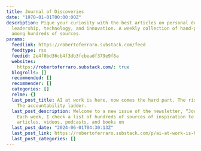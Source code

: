 ```yaml
---
title: Journal of Discoveries
date: "1970-01-01T00:00:00Z"
description: Pique your curiosity with the best articles on personal development,
  leadership, technology, and innovation. A weekly collection of hand-picked links
  among hundreds of sources.
params:
  feedlink: https://robertoferraro.substack.com/feed
  feedtype: rss
  feedid: 2e4f0bd36cb4f3db3fcbeadf379e9f8a
  websites:
    https://robertoferraro.substack.com/: true
  blogrolls: []
  recommended: []
  recommender: []
  categories: []
  relme: {}
  last_post_title: AI at work is here, now comes the hard part. The rise of the generalist.
    The accountability ladder.
  last_post_description: Welcome to a new issue of the newsletter, “Journal of discoveries.”
    Each week, I check a list of hundreds of sources of inspiration to spot exciting
    articles, videos, podcasts, and books on
  last_post_date: "2024-06-01T04:30:13Z"
  last_post_link: https://robertoferraro.substack.com/p/ai-at-work-is-here-now-comes-the
  last_post_categories: []
---
```

